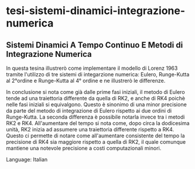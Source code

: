# tesi-sistemi-dinamici-integrazione-numerica

## Sistemi Dinamici A Tempo Continuo E Metodi di Integrazione Numerica

In questa tesina illustrerò come implementare il modello di Lorenz 1963 tramite l'utilizzo di tre sistemi di integarzione numerica: Eulero, Runge-Kutta al 2°ordine e Runge-Kutta al 4° ordine e ne illustrerò le differenze.

In conclusione si nota come già dalle prime fasi iniziali, il metodo di Eulero tende ad una traiettoria differente da quella di RK2, e anche di RK4 poichè nelle fasi iniziali si equivalgono. Questo è sinonimo di una minor precisione da parte del metodo di integrazione di Eulero rispetto ai due ordini di Runge-Kutta. 
La seconda differenza è possibile notarla invece tra i metodi RK2 e RK4. 
All'aumentare del tempo si nota come, dopo circa la dodicesima unità, RK2 inizia ad assumere una traiettoria differente rispetto a RK4. 
Questo ci permette di notare come all'aumentare consistente del tempo la precisione di RK4 sia maggiore rispetto a quella di RK2, il quale comunque mantiene una notevole precisione a costi computazionali minori.

Language: Italian
